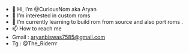 - 👋 Hi, I’m @CuriousNom aka Aryan 
- 👀 I’m interested in custom roms
- 🌱 I’m currently learning to build rom from source and also port roms .
- 📫 How to reach me
- Gmail : aryanbiswas7585@gmail.com
- Tg : @The_Riderrr

<!---
CuriousNom/CuriousNom is a ✨ special ✨ repository because its `README.md` (this file) appears on your GitHub profile.
You can click the Preview link to take a look at your changes.
--->
